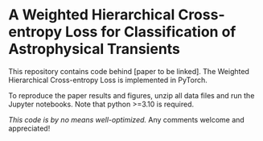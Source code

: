 # A Weighted Hierarchical Cross-entropy Loss for Classification of Astrophysical Transients

This repository contains code behind [paper to be linked]. The Weighted Hierarchical Cross-entropy Loss is implemented in PyTorch.

To reproduce the paper results and figures, unzip all data files and run the Jupyter notebooks. Note that python >=3.10 is required.



*This code is by no means well-optimized.* Any comments welcome and appreciated!

